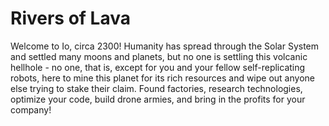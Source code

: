 # Rivers of Lava
Welcome to Io, circa 2300! Humanity has spread through the Solar System and settled many moons and planets, but no one is settling this volcanic hellhole - no one, that is, except for you and your fellow self-replicating robots, here to mine this planet for its rich resources and wipe out anyone else trying to stake their claim. Found factories, research technologies, optimize your code, build drone armies, and bring in the profits for your company!
